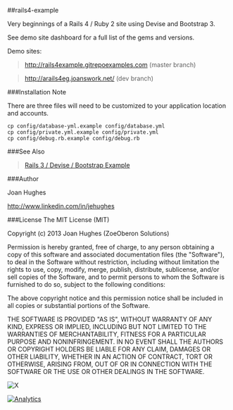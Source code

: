 ##rails4-example

Very beginnings of a Rails 4 / Ruby 2 site using Devise and Bootstrap 3.

See demo site dashboard for a full list of the gems and versions.

Demo sites:

><http://rails4example.gitrepoexamples.com> (master branch)
  
><http://arails4eg.joanswork.net/> (dev branch)

###Installation Note

There are three files will need to be customized to your application location and accounts.

  ```
  cp config/database-yml.example config/database.yml
  cp config/private.yml.example config/private.yml
  cp config/debug.rb.example config/debug.rb
  ```

###See Also
>[Rails 3 / Devise / Bootstrap Example](https://github.com/jehughes/rails3-devise-bootstrap-example)

###Author

Joan Hughes

http://www.linkedin.com/in/jehughes

###License
The MIT License (MIT)

Copyright (c) 2013 Joan Hughes (ZoeOberon Solutions)

Permission is hereby granted, free of charge, to any person obtaining a copy of this software and associated documentation files (the "Software"), to deal in the Software without restriction, including without limitation the rights to use, copy, modify, merge, publish, distribute, sublicense, and/or sell copies of the Software, and to permit persons to whom the Software is furnished to do so, subject to the following conditions:

The above copyright notice and this permission notice shall be included in all copies or substantial portions of the Software.

THE SOFTWARE IS PROVIDED "AS IS", WITHOUT WARRANTY OF ANY KIND, EXPRESS OR IMPLIED, INCLUDING BUT NOT LIMITED TO THE WARRANTIES OF MERCHANTABILITY, FITNESS FOR A PARTICULAR PURPOSE AND NONINFRINGEMENT. IN NO EVENT SHALL THE AUTHORS OR COPYRIGHT HOLDERS BE LIABLE FOR ANY CLAIM, DAMAGES OR OTHER LIABILITY, WHETHER IN AN ACTION OF CONTRACT, TORT OR OTHERWISE, ARISING FROM, OUT OF OR IN CONNECTION WITH THE SOFTWARE OR THE USE OR OTHER DEALINGS IN THE SOFTWARE.

![X](http://joanswork.com/images/gh_rails4eg_spot.png)

[![Analytics](https://ga-beacon.appspot.com/UA-46923629-1/rails4-example/README)](https://github.com/igrigorik/ga-beacon)

